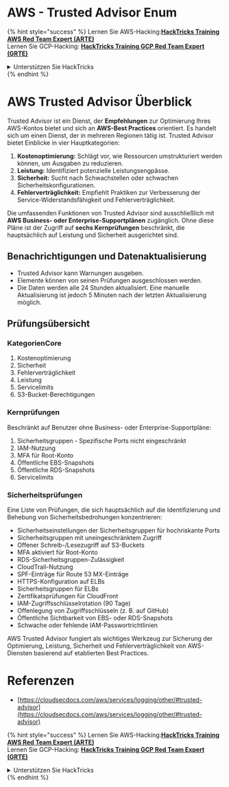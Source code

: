 # AWS - Trusted Advisor Enum

{% hint style="success" %}
Lernen Sie AWS-Hacking:<img src="/.gitbook/assets/image.png" alt="" data-size="line">[**HackTricks Training AWS Red Team Expert (ARTE)**](https://training.hacktricks.xyz/courses/arte)<img src="/.gitbook/assets/image.png" alt="" data-size="line">\
Lernen Sie GCP-Hacking: <img src="/.gitbook/assets/image (2).png" alt="" data-size="line">[**HackTricks Training GCP Red Team Expert (GRTE)**<img src="/.gitbook/assets/image (2).png" alt="" data-size="line">](https://training.hacktricks.xyz/courses/grte)

<details>

<summary>Unterstützen Sie HackTricks</summary>

* Überprüfen Sie die [**Abonnementpläne**](https://github.com/sponsors/carlospolop)!
* **Treten Sie der** 💬 [**Discord-Gruppe**](https://discord.gg/hRep4RUj7f) oder der [**Telegram-Gruppe**](https://t.me/peass) bei oder **folgen** Sie uns auf **Twitter** 🐦 [**@hacktricks\_live**](https://twitter.com/hacktricks\_live)**.**
* **Teilen Sie Hacking-Tricks, indem Sie PRs an die** [**HackTricks**](https://github.com/carlospolop/hacktricks) und [**HackTricks Cloud**](https://github.com/carlospolop/hacktricks-cloud) Github-Repositorys einreichen.

</details>
{% endhint %}

# AWS Trusted Advisor Überblick

Trusted Advisor ist ein Dienst, der **Empfehlungen** zur Optimierung Ihres AWS-Kontos bietet und sich an **AWS-Best Practices** orientiert. Es handelt sich um einen Dienst, der in mehreren Regionen tätig ist. Trusted Advisor bietet Einblicke in vier Hauptkategorien:

1. **Kostenoptimierung:** Schlägt vor, wie Ressourcen umstrukturiert werden können, um Ausgaben zu reduzieren.
2. **Leistung:** Identifiziert potenzielle Leistungsengpässe.
3. **Sicherheit:** Sucht nach Schwachstellen oder schwachen Sicherheitskonfigurationen.
4. **Fehlerverträglichkeit:** Empfiehlt Praktiken zur Verbesserung der Service-Widerstandsfähigkeit und Fehlerverträglichkeit.

Die umfassenden Funktionen von Trusted Advisor sind ausschließlich mit **AWS Business- oder Enterprise-Supportplänen** zugänglich. Ohne diese Pläne ist der Zugriff auf **sechs Kernprüfungen** beschränkt, die hauptsächlich auf Leistung und Sicherheit ausgerichtet sind.

## Benachrichtigungen und Datenaktualisierung

- Trusted Advisor kann Warnungen ausgeben.
- Elemente können von seinen Prüfungen ausgeschlossen werden.
- Die Daten werden alle 24 Stunden aktualisiert. Eine manuelle Aktualisierung ist jedoch 5 Minuten nach der letzten Aktualisierung möglich.

## **Prüfungsübersicht**

### KategorienCore

1. Kostenoptimierung
2. Sicherheit
3. Fehlerverträglichkeit
4. Leistung
5. Servicelimits
6. S3-Bucket-Berechtigungen

### Kernprüfungen

Beschränkt auf Benutzer ohne Business- oder Enterprise-Supportpläne:

1. Sicherheitsgruppen - Spezifische Ports nicht eingeschränkt
2. IAM-Nutzung
3. MFA für Root-Konto
4. Öffentliche EBS-Snapshots
5. Öffentliche RDS-Snapshots
6. Servicelimits

### Sicherheitsprüfungen

Eine Liste von Prüfungen, die sich hauptsächlich auf die Identifizierung und Behebung von Sicherheitsbedrohungen konzentrieren:

- Sicherheitseinstellungen der Sicherheitsgruppen für hochriskante Ports
- Sicherheitsgruppen mit uneingeschränktem Zugriff
- Offener Schreib-/Lesezugriff auf S3-Buckets
- MFA aktiviert für Root-Konto
- RDS-Sicherheitsgruppen-Zulässigkeit
- CloudTrail-Nutzung
- SPF-Einträge für Route 53 MX-Einträge
- HTTPS-Konfiguration auf ELBs
- Sicherheitsgruppen für ELBs
- Zertifikatsprüfungen für CloudFront
- IAM-Zugriffsschlüsselrotation (90 Tage)
- Offenlegung von Zugriffsschlüsseln (z. B. auf GitHub)
- Öffentliche Sichtbarkeit von EBS- oder RDS-Snapshots
- Schwache oder fehlende IAM-Passwortrichtlinien

AWS Trusted Advisor fungiert als wichtiges Werkzeug zur Sicherung der Optimierung, Leistung, Sicherheit und Fehlerverträglichkeit von AWS-Diensten basierend auf etablierten Best Practices.


# **Referenzen**

* [https://cloudsecdocs.com/aws/services/logging/other/#trusted-advisor](https://cloudsecdocs.com/aws/services/logging/other/#trusted-advisor)

{% hint style="success" %}
Lernen Sie AWS-Hacking:<img src="/.gitbook/assets/image.png" alt="" data-size="line">[**HackTricks Training AWS Red Team Expert (ARTE)**](https://training.hacktricks.xyz/courses/arte)<img src="/.gitbook/assets/image.png" alt="" data-size="line">\
Lernen Sie GCP-Hacking: <img src="/.gitbook/assets/image (2).png" alt="" data-size="line">[**HackTricks Training GCP Red Team Expert (GRTE)**<img src="/.gitbook/assets/image (2).png" alt="" data-size="line">](https://training.hacktricks.xyz/courses/grte)

<details>

<summary>Unterstützen Sie HackTricks</summary>

* Überprüfen Sie die [**Abonnementpläne**](https://github.com/sponsors/carlospolop)!
* **Treten Sie der** 💬 [**Discord-Gruppe**](https://discord.gg/hRep4RUj7f) oder der [**Telegram-Gruppe**](https://t.me/peass) bei oder **folgen** Sie uns auf **Twitter** 🐦 [**@hacktricks\_live**](https://twitter.com/hacktricks\_live)**.**
* **Teilen Sie Hacking-Tricks, indem Sie PRs an die** [**HackTricks**](https://github.com/carlospolop/hacktricks) und [**HackTricks Cloud**](https://github.com/carlospolop/hacktricks-cloud) Github-Repositorys einreichen.

</details>
{% endhint %}
